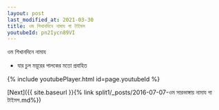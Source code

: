 ```yaml
---
layout: post
last_modified_at: 2021-03-30
title: ওম শিখানদিনে নামায গা টাইমস
youtubeId: pn2Iycn89VI
---
```

 
 
 ওম শিখানদিনে নামায  
 
 -  যার চুল ময়ূরের পালকের মতো প্রবাহিত 
 
  
 
  
 
 
 
 
 
 


{% include youtubePlayer.html id=page.youtubeId %}
 
[Next]({{ site.baseurl }}{% link  split1/_posts/2016-07-07-ওম সারভাঙ্গায় নামায গা টাইমস.md%})
 
